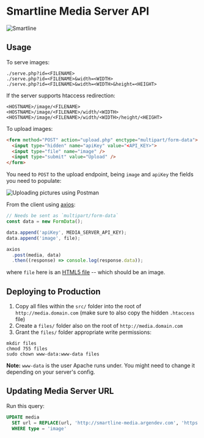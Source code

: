 # Smartline Media Server API

![Smartline](https://i.imgur.com/UHyyc4e.png)

## Usage

To serve images:

```
./serve.php?id=<FILENAME>
./serve.php?id=<FILENAME>&width=<WIDTH>
./serve.php?id=<FILENAME>&width=<WIDTH>&height=<HEIGHT>
```

If the server supports htaccess redirection:

```
<HOSTNAME>/image/<FILENAME>
<HOSTNAME>/image/<FILENAME>/width/<WIDTH>
<HOSTNAME>/image/<FILENAME>/width/<WIDTH>/height/<HEIGHT>
```

To upload images:

```html
<form method="POST" action="upload.php" enctype="multipart/form-data">
  <input type="hidden" name="apiKey" value="<API_KEY>">
  <input type="file" name="image" />
  <input type="submit" value="Upload" />
</form>
```

You need to `POST` to the upload endpoint, being `image` and `apiKey` the fields you need to populate:

![Uploading pictures using Postman](http://i.imgur.com/u3ThDd1.png)

From the client using [axios](https://github.com/mzabriskie/axios):

```js
// Needs be sent as `multipart/form-data`
const data = new FormData();

data.append('apiKey', MEDIA_SERVER_API_KEY);
data.append('image', file);

axios
  .post(media, data)
  .then((response) => console.log(response.data));
```

where `file` here is an [HTML5 file](https://developer.mozilla.org/en/docs/Web/API/File) -- which should be an image.

## Deploying to Production

1. Copy all files within the `src/` folder into the root of `http://media.domain.com` (make sure to also copy the hidden `.htaccess` file)
2. Create a `files/` folder also on the root of `http://media.domain.com`
3. Grant the `files/` folder appropriate write permissions:

```
mkdir files
chmod 755 files
sudo chown www-data:www-data files
```

**Note:** `www-data` is the user Apache runs under. You might need to change it depending on your server's config.

## Updating Media Server URL

Run this query:

```sql
UPDATE media
  SET url = REPLACE(url, 'http://smartline-media.argendev.com', 'https://media.smartline.argendev.com')
  WHERE type = 'image'
```
